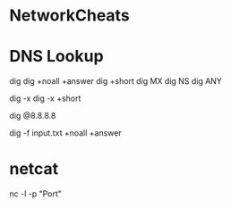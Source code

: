 # NetworkCheats

# DNS Lookup

dig <domain>
dig <domain> +noall +answer
dig <domain> +short
dig MX <domain>
dig NS <domain>
dig ANY <domain>

dig -x <IP>
dig -x <IP> +short

dig @8.8.8.8 <domain>

dig -f input.txt +noall +answer

# netcat

nc -l -p "Port"
